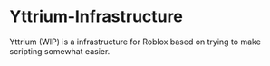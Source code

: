 # Yttrium-Infrastructure
Yttrium (WIP) is a infrastructure for Roblox based on trying to make scripting somewhat easier.

